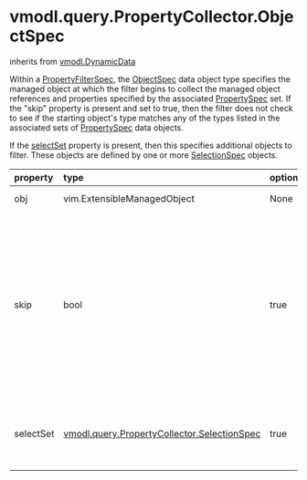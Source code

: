 vmodl.query.PropertyCollector.ObjectSpec
========================================
inherits from [vmodl.DynamicData](docs/vmodl.DynamicData.md)


Within a <a href="vmodl.query.PropertyCollector.FilterSpec.md">PropertyFilterSpec</a>, the <a href="vmodl.query.PropertyCollector.ObjectSpec.md">ObjectSpec</a> data object type specifies the managed   object at which the filter begins to collect the managed object   references and properties specified by the associated <a href="vmodl.query.PropertyCollector.PropertySpec.md">PropertySpec</a> set. If the "skip" property is present   and set to true, then the filter does not check to see if the starting   object's type matches any of the types listed in the associated sets of   <a href="vmodl.query.PropertyCollector.PropertySpec.md">PropertySpec</a> data objects.    <p> If the <a href="vmodl.query.PropertyCollector.ObjectSpec.md#selectSet">selectSet</a> property is   present, then this specifies additional objects to filter.  These objects   are defined by one or more <a href="vmodl.query.PropertyCollector.SelectionSpec.md">SelectionSpec</a>   objects.

| property | type | optional | priv | desc |
|:---------|:-----|:---------|:-----|:-----|
| obj | vim.ExtensibleManagedObject | None | System.View | Starting object. |
| skip | bool | true | None | Flag to specify whether or not to report this managed object's   properties.  If the flag is true, the filter will not report this   managed object's properties. |
| selectSet | [vmodl.query.PropertyCollector.SelectionSpec](vmodl.query.PropertyCollector.SelectionSpec.md "vmodl.query.PropertyCollector.SelectionSpec") | true | None | Set of selections to specify additional objects to filter. |


